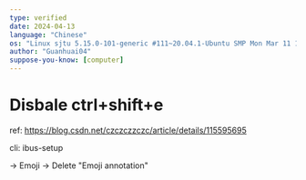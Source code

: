 ```yaml
---
type: verified
date: 2024-04-13
language: "Chinese"
os: "Linux sjtu 5.15.0-101-generic #111~20.04.1-Ubuntu SMP Mon Mar 11 15:44:43 UTC 2024 x86_64 x86_64 x86_64 GNU/Linux"
author: "Guanhuai04"
suppose-you-know: [computer]
---
```


# Disbale ctrl+shift+e

ref: https://blog.csdn.net/czczczzczc/article/details/115595695

cli: ibus-setup

-> Emoji -> Delete "Emoji annotation"

